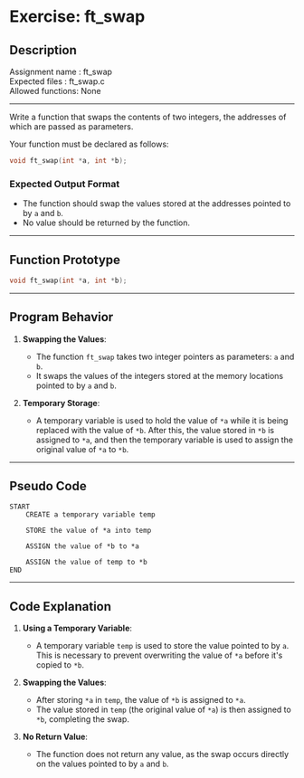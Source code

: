 # Exercise: ft_swap

## Description

Assignment name  : ft_swap  
Expected files   : ft_swap.c  
Allowed functions: None  

--------------------------------------------------------------------------------

Write a function that swaps the contents of two integers, the addresses of which are passed as parameters.

Your function must be declared as follows:

```c
void ft_swap(int *a, int *b);
```

### Expected Output Format

- The function should swap the values stored at the addresses pointed to by `a` and `b`.
- No value should be returned by the function.

---

## Function Prototype

```c
void ft_swap(int *a, int *b);
```

---

## Program Behavior

1. **Swapping the Values**:
   - The function `ft_swap` takes two integer pointers as parameters: `a` and `b`.
   - It swaps the values of the integers stored at the memory locations pointed to by `a` and `b`.

2. **Temporary Storage**:
   - A temporary variable is used to hold the value of `*a` while it is being replaced with the value of `*b`. After this, the value stored in `*b` is assigned to `*a`, and then the temporary variable is used to assign the original value of `*a` to `*b`.

---

## Pseudo Code

```
START
    CREATE a temporary variable temp

    STORE the value of *a into temp

    ASSIGN the value of *b to *a

    ASSIGN the value of temp to *b
END
```

---

## Code Explanation

1. **Using a Temporary Variable**:
   - A temporary variable `temp` is used to store the value pointed to by `a`. This is necessary to prevent overwriting the value of `*a` before it's copied to `*b`.

2. **Swapping the Values**:
   - After storing `*a` in `temp`, the value of `*b` is assigned to `*a`.
   - The value stored in `temp` (the original value of `*a`) is then assigned to `*b`, completing the swap.

3. **No Return Value**:
   - The function does not return any value, as the swap occurs directly on the values pointed to by `a` and `b`.
